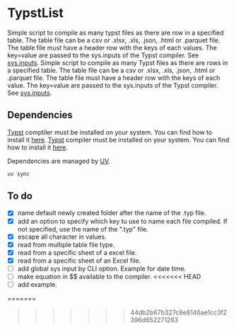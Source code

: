# TypstList

Simple script to compile as many typst files as there are row in a specified table. The table file can be a csv or .xlsx, .xls, .json, .html or .parquet file. The table file must have a header row with the keys of each values. The key=value are passed to the sys.inputs of the Typst compiler.  See [sys.inputs](https://typst.app/docs/reference/foundations/sys).
Simple script to compile as many Typst files as there are rows in a specified table. The table file can be a csv or .xlsx, .xls, .json, .html or .parquet file. The table file must have a header row with the keys of each value. The key=value are passed to the sys.inputs of the Typst compiler.  See [sys.inputs](https://typst.app/docs/reference/foundations/sys).

## Dependencies

[Typst](https://typst.app/#start) comptiler must be installed on your system. You can find how to install it [here](https://github.com/typst/typst).
[Typst](https://typst.app/#start) compiler must be installed on your system. You can find how to install it [here](https://github.com/typst/typst).

Dependencies are managed by [UV](https://docs.astral.sh/uv/).
```bash
uv sync
```

## To do
- [x] name default newly created folder after the name of the .typ file.
- [x] add an option to specify which key tu use to name each file compiled. If not specified, use the name of the ".typ" file.
- [x] escape all character in values.
- [x] read from multiple table file type.
- [x] read from a specific sheet of a excel file.
- [x] read from a specific sheet of an Excel file.
- [ ] add global sys input by CLI option. Example for date time.
- [ ] make equation in $$ available to the compiler.
<<<<<<< HEAD
- [ ] add example.

=======
>>>>>>> 44db2b67b327c8e8146ae1cc3f2396d652271263
